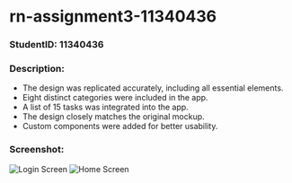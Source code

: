 # rn-assignment3-11340436

### StudentID: 11340436

### Description:

- The design was replicated accurately, including all essential elements.
- Eight distinct categories were included in the app.
- A list of 15 tasks was integrated into the app.
- The design closely matches the original mockup.
- Custom components were added for better usability.

### Screenshot:

![Login Screen](./assets/loginScreen.jpg)
![Home Screen](./assets/homeScreen.jpg)
